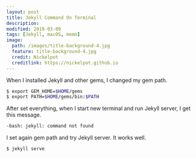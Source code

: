 ```yaml
---
layout: post
title: Jekyll Command On Terminal
description: 
modified: 2019-03-09
tags: [Jekyll, macOS, memo]
image:
  path: /images/title-background-4.jpg
  feature: title-background-4.jpg
  credit: Nickelpot
  creditlink: https://nickelpot.github.io
---
```


When I installed Jekyll and other gems, I changed my gem path.

```bash
$ export GEM_HOME=$HOME/gems
$ export PATH=$HOME/gems/bin:$PATH
```

After set everything, when I start new terminal and run Jekyll server, I get this message.

```bash
-bash: jekyll: command not found
```

I set again gem path and try Jekyll server. It works well.

```bash
$ jekyll serve
```